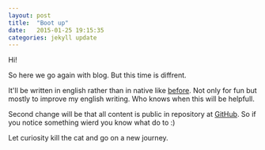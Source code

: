 ```yaml
---
layout: post
title:  "Boot up"
date:   2015-01-25 19:15:35
categories: jekyll update
---
```

Hi!

So here we go again with blog. But this time is diffrent.

It'll be written in english rather than in native like [before][old-blog]. Not only for fun but mostly to improve my english writing. Who knows when this will be helpfull.

Second change will be that all content is public in repository at [GitHub][github]. So if you notice something wierd you know what do to :)

Let curiosity kill the cat and go on a new journey.

[github]: https://github.com/vircung/vircung.github.io
[old-blog]: https://nawypasie.wordpress.com/